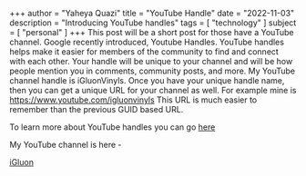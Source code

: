+++
author = "Yaheya Quazi"
title = "YouTube Handle"
date = "2022-11-03"
description = "Introducing YouTube handles"
tags = [
"technology"
]
subject = [
"personal"
]
+++
This post will be a short post for those have a YouTube channel. Google recently introduced, Youtube Handles. YouTube handles helps make it easier for members of the community to find and connect with each other. Your handle will be unique to your channel and will be how people mention you in comments, community posts, and more. My YouTube channel handle is iGluonVinyls. Once you have your unique handle name, then you can get a unique URL for your channel as well. For example mine is https://www.youtube.com/igluonvinyls This URL is much easier to remember than the previous GUID based URL. 

To learn more about YouTube handles you can go [here](https://www.business-standard.com/article/technology/youtube-introduces-handle-feature-know-what-is-it-how-it-works-and-more-122102800179_1.html#:~:text=As%20the%20handles%20are%20unique,they%20are%20not%20on%20YouTube.)

My YouTube channel is here - 

 [iGluon](https://www.youtube.com/@igluonvinyls)

